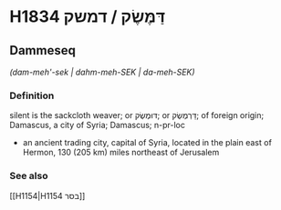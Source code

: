 # H1834 דַּמֶּשֶׂק / דמשק

## Dammeseq

_(dam-meh'-sek | dahm-meh-SEK | da-meh-SEK)_

### Definition

silent is the sackcloth weaver; or דּוּמֶשֶׂק; or דַּרְמֶשֶׂק; of foreign origin; Damascus, a city of Syria; Damascus; n-pr-loc

- an ancient trading city, capital of Syria, located in the plain east of Hermon, 130 (205 km) miles northeast of Jerusalem

### See also

[[H1154|H1154 בסר]]
